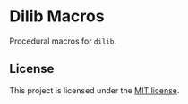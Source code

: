 # Dilib Macros

Procedural macros for `dilib`.

## License
This project is licensed under the [MIT license](https://github.com/Neo-Ciber94/dilib-rs/blob/master/LICENSE).